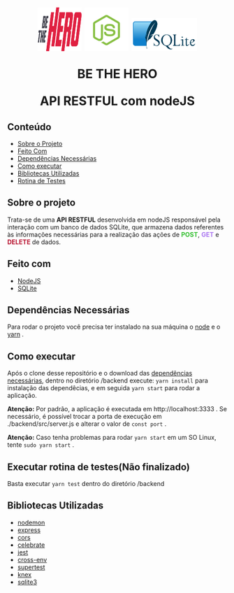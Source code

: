 <html>
<h1 align="center">
            <img src="./assets/logo.svg" alt="Be The Hero" width="100px" height="100px">
            <img src="./assets/nodeJS.png" alt="Be The Hero" width="100px" height="100px">
            <img src="./assets/sqlite.png" alt="Be The Hero" width="150px" height="75px">
    <p align="center"><strong>BE THE HERO</strong></p>
    <p align="center">API RESTFUL com nodeJS</P>
</h1>

## Conteúdo
* [Sobre o Projeto](#sobre-o-projeto)
* [Feito Com](#sobre-o-projeto)
* [Dependências Necessárias](#dependências-necessárias)
* [Como executar](#como-executar)
* [Bibliotecas Utilizadas](#bibliotecas-utilizadas)
* [Rotina de Testes](executar-rotina-de-testes(não-finalizado))

## Sobre o projeto
Trata-se de uma **API RESTFUL** desenvolvida em nodeJS responsável pela interação com um banco de dados SQLite, que armazena dados referentes às informações necessárias para a realização das ações de <strong style="color: #31BE2E">POST</strong>, <strong style="color: #AB77F0">GET</strong> e <strong style="color: #B81531">DELETE</strong> de dados.

## Feito com
* [NodeJS](https://nodejs.org/en/)
* [SQLite](https://www.sqlite.org/index.html)

## Dependências Necessárias
Para rodar o projeto você precisa ter instalado na sua máquina o [node](https://nodejs.org/en/download/) e o [yarn](https://yarnpkg.com/) .

## Como executar
Após o clone desse repositório e o download das [dependências necessárias](#dependências-Necessárias), dentro no diretório /backend execute: `yarn install`  para instalação das dependêcias, e em seguida `yarn start` para rodar a aplicação.

**Atenção:** Por padrão, a aplicação é executada em http://localhost:3333 . Se necessário, é possível trocar a porta de execução em ./backend/src/server.js e alterar o valor de `const port` .

**Atenção:** Caso tenha problemas para rodar `yarn start` em um SO Linux, tente `sudo yarn start` . 

## Executar rotina de testes(Não finalizado)
Basta executar `yarn test` dentro do diretório /backend

## Bibliotecas Utilizadas

* [nodemon](https://nodemon.io/)
* [express](https://expressjs.com/)
* [cors](https://developer.mozilla.org/pt-PT/docs/Web/HTTP/CORS)
* [celebrate](https://www.npmjs.com/package/celebrate)
* [jest](https://jestjs.io/)
* [cross-env](https://www.npmjs.com/package/cross-env)
* [supertest](https://github.com/visionmedia/supertest)
* [knex](http://knexjs.org/)
* [sqlite3](https://www.sqlite.org/index.html)
